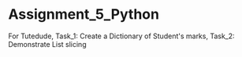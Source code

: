 # Assignment_5_Python
For Tutedude, Task_1: Create a Dictionary of Student's marks, Task_2: Demonstrate List slicing
